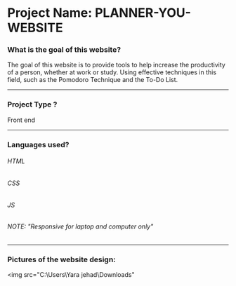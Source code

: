 # Project Name:  PLANNER-YOU-WEBSITE

### What is the goal of this website?
 The goal of this website is to provide tools to help increase the productivity of a person, whether at work or study.
Using effective techniques in this field, such as the Pomodoro Technique and the To-Do List.
_______________________________________________________________________________________________________________________
### Project Type ?
Front end 
_______________________________________________________________________________________________________________________
### Languages used?
###### HTML
###### CSS
###### JS
###### NOTE: "Responsive for laptop and computer only"
_______________________________________________________________________________________________________________________
### Pictures of the website design:
<img src="C:\Users\Yara jehad\Downloads"
